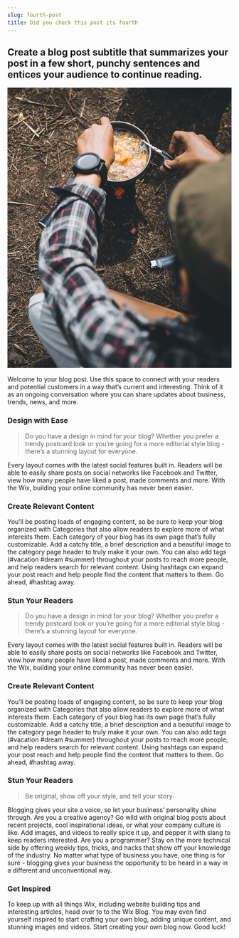 ```yaml
---
slug: fourth-post
title: Did you check this post its fourth
---
```


## Create a blog post subtitle that summarizes your post in a few short, punchy sentences and entices your audience to continue reading.

![Image of Yaktocat](../static/images/b9129a16fc024475a5f969c9bc538a63.webp)

Welcome to your blog post. Use this space to connect with your readers and potential customers in a way that’s current and interesting. Think of it as an ongoing conversation where you can share updates about business, trends, news, and more. 

### Design with Ease

> Do you have a design in mind for your blog? Whether you prefer a trendy postcard look or you’re going for a more editorial style blog - there’s a stunning layout for everyone.

Every layout comes with the latest social features built in. Readers will be able to easily share posts on social networks like Facebook and Twitter, view how many people have liked a post, made comments and more. With the Wix, building your online community has never been easier.

### Create Relevant Content

You’ll be posting loads of engaging content, so be sure to keep your blog organized with Categories that also allow readers to explore more of what interests them. Each category of your blog has its own page that’s fully customizable. Add a catchy title, a brief description and a beautiful image to the category page header to truly make it your own. You can also add tags (#vacation #dream #summer) throughout your posts to reach more people, and help readers search for relevant content. Using hashtags can expand your post reach and help people find the content that matters to them. Go ahead, #hashtag away.

### Stun Your Readers 

> Do you have a design in mind for your blog? Whether you prefer a trendy postcard look or you’re going for a more editorial style blog - there’s a stunning layout for everyone.

Every layout comes with the latest social features built in. Readers will be able to easily share posts on social networks like Facebook and Twitter, view how many people have liked a post, made comments and more. With the Wix, building your online community has never been easier.

### Create Relevant Content

You’ll be posting loads of engaging content, so be sure to keep your blog organized with Categories that also allow readers to explore more of what interests them. Each category of your blog has its own page that’s fully customizable. Add a catchy title, a brief description and a beautiful image to the category page header to truly make it your own. You can also add tags (#vacation #dream #summer) throughout your posts to reach more people, and help readers search for relevant content. Using hashtags can expand your post reach and help people find the content that matters to them. Go ahead, #hashtag away.


### Stun Your Readers 

> Be original, show off your style, and tell your story.

Blogging gives your site a voice, so let your business’ personality shine through. Are you a creative agency? Go wild with original blog posts about recent projects, cool inspirational ideas, or what your company culture is like. Add images, and videos to really spice it up, and pepper it with slang to keep readers interested. Are you a programmer? Stay on the more technical side by offering weekly tips, tricks, and hacks that show off your knowledge of the industry. No matter what type of business you have, one thing is for sure - blogging gives your business the opportunity to be heard in a way in a different and unconventional way.  

### Get Inspired


To keep up with all things Wix, including website building tips and interesting articles, head over to to the Wix Blog. You may even find yourself inspired to start crafting your own blog, adding unique content, and stunning images and videos. Start creating your own blog now. Good luck!
